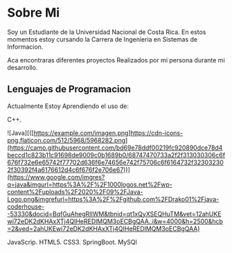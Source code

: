 <h1>Sobre Mi</h1>

Soy un Estudiante de la Universidad Nacional de Costa Rica.
En estos momentos estoy cursando la Carrera de Ingenieria en Sistemas de Informacion.

Aca encontraras diferentes proyectos Realizados por mi persona durante mi desarrollo.

<h2>Lenguajes de Programacion</h2>
<p>Actualmente Estoy Aprendiendo el uso de:</p>

C++.

![Java][([https://example.com/imagen.png]https://cdn-icons-png.flaticon.com/512/5968/5968282.png](https://camo.githubusercontent.com/bd69e78ddf00219fc920890dce78d4beccd1c823b11c91698de9009c0b1689b0/68747470733a2f2f313030306c6f676f732e6e65742f77702d636f6e74656e742f75706c6f6164732f323032302f30392f4a6176612d4c6f676f2e706e67))](https://www.google.com/imgres?q=java&imgurl=https%3A%2F%2F1000logos.net%2Fwp-content%2Fuploads%2F2020%2F09%2FJava-Logo.png&imgrefurl=https%3A%2F%2Fgithub.com%2FDrako01%2Fjava-coderhouse--53330&docid=BqfGuAhegRlIWM&tbnid=qt1xQyXSEQHuTM&vet=12ahUKEwi72eDK2dKHAxXTj4QIHeREDlMQM3oECBgQAA..i&w=4000&h=2500&hcb=2&ved=2ahUKEwi72eDK2dKHAxXTj4QIHeREDlMQM3oECBgQAA)
 
JavaScrip.
HTML5.
CSS3.
SpringBoot.
MySQl
